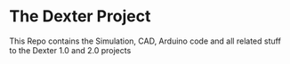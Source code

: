 # The Dexter Project
This Repo contains the Simulation, CAD, Arduino code and all related stuff to the Dexter 1.0 and 2.0 projects
